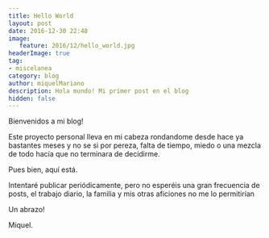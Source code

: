 ```yaml
---
title: Hello World
layout: post
date: 2016-12-30 22:48
image: 
   feature: 2016/12/hello_world.jpg
headerImage: true
tag:
- miscelanea
category: blog
author: miquelMariano
description: Hola mundo! Mi primer post en el blog
hidden: false
---
```


Bienvenidos a mi blog!

Este proyecto personal lleva en mi cabeza rondandome desde hace ya bastantes meses y no se si por pereza, falta de tiempo, miedo o una mezcla de todo hacía que no terminara de decidirme.

Pues bien, aquí está.

Intentaré publicar periódicamente, pero no esperéis una gran frecuencia de posts, el trabajo diario, la familia y mis otras aficiones no me lo permitirían

Un abrazo!

Miquel.
